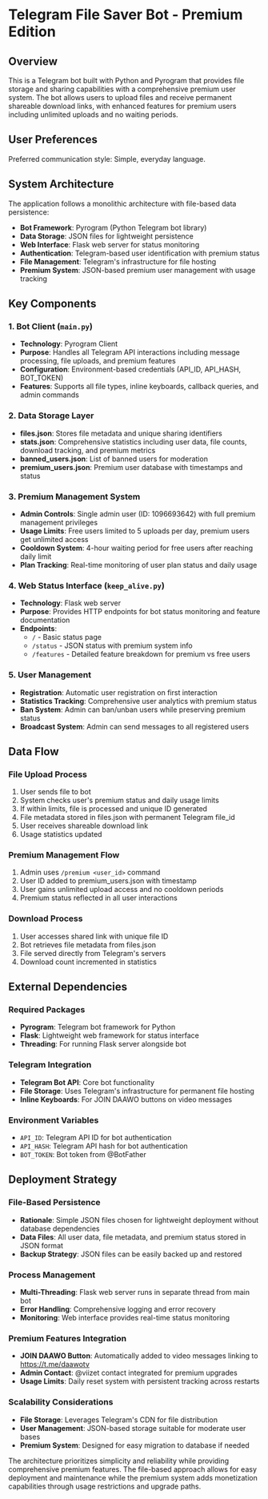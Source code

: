 # Telegram File Saver Bot - Premium Edition

## Overview

This is a Telegram bot built with Python and Pyrogram that provides file storage and sharing capabilities with a comprehensive premium user system. The bot allows users to upload files and receive permanent shareable download links, with enhanced features for premium users including unlimited uploads and no waiting periods.

## User Preferences

Preferred communication style: Simple, everyday language.

## System Architecture

The application follows a monolithic architecture with file-based data persistence:

- **Bot Framework**: Pyrogram (Python Telegram bot library)
- **Data Storage**: JSON files for lightweight persistence
- **Web Interface**: Flask web server for status monitoring
- **Authentication**: Telegram-based user identification with premium status
- **File Management**: Telegram's infrastructure for file hosting
- **Premium System**: JSON-based premium user management with usage tracking

## Key Components

### 1. Bot Client (`main.py`)
- **Technology**: Pyrogram Client
- **Purpose**: Handles all Telegram API interactions including message processing, file uploads, and premium features
- **Configuration**: Environment-based credentials (API_ID, API_HASH, BOT_TOKEN)
- **Features**: Supports all file types, inline keyboards, callback queries, and admin commands

### 2. Data Storage Layer
- **files.json**: Stores file metadata and unique sharing identifiers
- **stats.json**: Comprehensive statistics including user data, file counts, download tracking, and premium metrics
- **banned_users.json**: List of banned users for moderation
- **premium_users.json**: Premium user database with timestamps and status

### 3. Premium Management System
- **Admin Controls**: Single admin user (ID: 1096693642) with full premium management privileges
- **Usage Limits**: Free users limited to 5 uploads per day, premium users get unlimited access
- **Cooldown System**: 4-hour waiting period for free users after reaching daily limit
- **Plan Tracking**: Real-time monitoring of user plan status and daily usage

### 4. Web Status Interface (`keep_alive.py`)
- **Technology**: Flask web server
- **Purpose**: Provides HTTP endpoints for bot status monitoring and feature documentation
- **Endpoints**: 
  - `/` - Basic status page
  - `/status` - JSON status with premium system info
  - `/features` - Detailed feature breakdown for premium vs free users

### 5. User Management
- **Registration**: Automatic user registration on first interaction
- **Statistics Tracking**: Comprehensive user analytics with premium status
- **Ban System**: Admin can ban/unban users while preserving premium status
- **Broadcast System**: Admin can send messages to all registered users

## Data Flow

### File Upload Process
1. User sends file to bot
2. System checks user's premium status and daily usage limits
3. If within limits, file is processed and unique ID generated
4. File metadata stored in files.json with permanent Telegram file_id
5. User receives shareable download link
6. Usage statistics updated

### Premium Management Flow
1. Admin uses `/premium <user_id>` command
2. User ID added to premium_users.json with timestamp
3. User gains unlimited upload access and no cooldown periods
4. Premium status reflected in all user interactions

### Download Process
1. User accesses shared link with unique file ID
2. Bot retrieves file metadata from files.json
3. File served directly from Telegram's servers
4. Download count incremented in statistics

## External Dependencies

### Required Packages
- **Pyrogram**: Telegram bot framework for Python
- **Flask**: Lightweight web framework for status interface
- **Threading**: For running Flask server alongside bot

### Telegram Integration
- **Telegram Bot API**: Core bot functionality
- **File Storage**: Uses Telegram's infrastructure for permanent file hosting
- **Inline Keyboards**: For JOIN DAAWO buttons on video messages

### Environment Variables
- `API_ID`: Telegram API ID for bot authentication
- `API_HASH`: Telegram API hash for bot authentication
- `BOT_TOKEN`: Bot token from @BotFather

## Deployment Strategy

### File-Based Persistence
- **Rationale**: Simple JSON files chosen for lightweight deployment without database dependencies
- **Data Files**: All user data, file metadata, and premium status stored in JSON format
- **Backup Strategy**: JSON files can be easily backed up and restored

### Process Management
- **Multi-Threading**: Flask web server runs in separate thread from main bot
- **Error Handling**: Comprehensive logging and error recovery
- **Monitoring**: Web interface provides real-time status monitoring

### Premium Features Integration
- **JOIN DAAWO Button**: Automatically added to video messages linking to https://t.me/daawotv
- **Admin Contact**: @viizet contact integrated for premium upgrades
- **Usage Limits**: Daily reset system with persistent tracking across restarts

### Scalability Considerations
- **File Storage**: Leverages Telegram's CDN for file distribution
- **User Management**: JSON-based storage suitable for moderate user bases
- **Premium System**: Designed for easy migration to database if needed

The architecture prioritizes simplicity and reliability while providing comprehensive premium features. The file-based approach allows for easy deployment and maintenance while the premium system adds monetization capabilities through usage restrictions and upgrade paths.